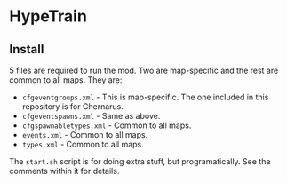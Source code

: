 # HypeTrain

## Install

5 files are required to run the mod. Two are map-specific and the rest are common to all maps. They are:

* `cfgeventgroups.xml` - This is map-specific. The one included in this repository is for Chernarus.
* `cfgeventspawns.xml` - Same as above.
* `cfgspawnabletypes.xml` - Common to all maps.
* `events.xml` - Common to all maps.
* `types.xml` - Common to all maps.

The `start.sh` script is for doing extra stuff, but programatically. See the comments within it for details.
